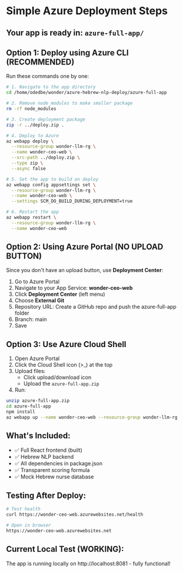 # Simple Azure Deployment Steps

## Your app is ready in: `azure-full-app/`

## Option 1: Deploy using Azure CLI (RECOMMENDED)
Run these commands one by one:

```bash
# 1. Navigate to the app directory
cd /home/odedbe/wonder/azure-hebrew-nlp-deploy/azure-full-app

# 2. Remove node_modules to make smaller package
rm -rf node_modules

# 3. Create deployment package
zip -r ../deploy.zip .

# 4. Deploy to Azure
az webapp deploy \
  --resource-group wonder-llm-rg \
  --name wonder-ceo-web \
  --src-path ../deploy.zip \
  --type zip \
  --async false

# 5. Set the app to build on deploy
az webapp config appsettings set \
  --resource-group wonder-llm-rg \
  --name wonder-ceo-web \
  --settings SCM_DO_BUILD_DURING_DEPLOYMENT=true

# 6. Restart the app
az webapp restart \
  --resource-group wonder-llm-rg \
  --name wonder-ceo-web
```

## Option 2: Using Azure Portal (NO UPLOAD BUTTON)

Since you don't have an upload button, use **Deployment Center**:

1. Go to Azure Portal
2. Navigate to your App Service: **wonder-ceo-web**
3. Click **Deployment Center** (left menu)
4. Choose **External Git**
5. Repository URL: Create a GitHub repo and push the azure-full-app folder
6. Branch: main
7. Save

## Option 3: Use Azure Cloud Shell

1. Open Azure Portal
2. Click the Cloud Shell icon (>_) at the top
3. Upload files:
   - Click upload/download icon
   - Upload the `azure-full-app.zip`
4. Run:
```bash
unzip azure-full-app.zip
cd azure-full-app
npm install
az webapp up --name wonder-ceo-web --resource-group wonder-llm-rg
```

## What's Included:
- ✅ Full React frontend (built)
- ✅ Hebrew NLP backend
- ✅ All dependencies in package.json
- ✅ Transparent scoring formula
- ✅ Mock Hebrew nurse database

## Testing After Deploy:
```bash
# Test health
curl https://wonder-ceo-web.azurewebsites.net/health

# Open in browser
https://wonder-ceo-web.azurewebsites.net
```

## Current Local Test (WORKING):
The app is running locally on http://localhost:8081 - fully functional!